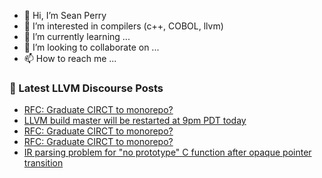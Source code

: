 - 👋 Hi, I’m Sean Perry
- 👀 I’m interested in compilers (c++, COBOL, llvm)
- 🌱 I’m currently learning ...
- 💞️ I’m looking to collaborate on ...
- 📫 How to reach me ...

<!---
s66perry/s66perry is a ✨ special ✨ repository because its `README.md` (this file) appears on your GitHub profile.
You can click the Preview link to take a look at your changes.
--->
### 📕 Latest LLVM Discourse Posts

<!-- DISCOURSE-LLVM:START -->
- [RFC: Graduate CIRCT to monorepo?](https://discourse.llvm.org/t/rfc-graduate-circt-to-monorepo/61890?page=2#post_29)
- [LLVM build master will be restarted at 9pm PDT today](https://discourse.llvm.org/t/llvm-build-master-will-be-restarted-at-9pm-pdt-today/61986#post_1)
- [RFC: Graduate CIRCT to monorepo?](https://discourse.llvm.org/t/rfc-graduate-circt-to-monorepo/61890?page=2#post_28)
- [RFC: Graduate CIRCT to monorepo?](https://discourse.llvm.org/t/rfc-graduate-circt-to-monorepo/61890?page=2#post_27)
- [IR parsing problem for &quot;no prototype&quot; C function after opaque pointer transition](https://discourse.llvm.org/t/ir-parsing-problem-for-no-prototype-c-function-after-opaque-pointer-transition/61984#post_3)
<!-- DISCOURSE-LLVM:END -->
